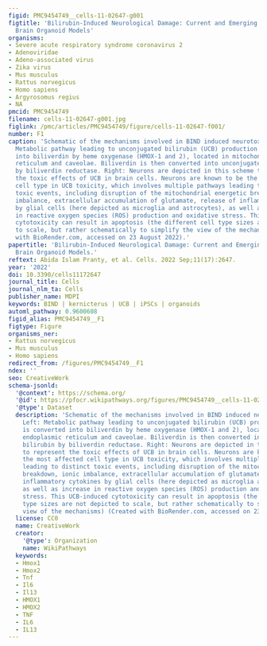 ```yaml
---
figid: PMC9454749__cells-11-02647-g001
figtitle: 'Bilirubin-Induced Neurological Damage: Current and Emerging iPSC-Derived
  Brain Organoid Models'
organisms:
- Severe acute respiratory syndrome coronavirus 2
- Adenoviridae
- Adeno-associated virus
- Zika virus
- Mus musculus
- Rattus norvegicus
- Homo sapiens
- Argyrosomus regius
- NA
pmcid: PMC9454749
filename: cells-11-02647-g001.jpg
figlink: /pmc/articles/PMC9454749/figure/cells-11-02647-f001/
number: F1
caption: 'Schematic of the mechanisms involved in BIND induced neurotoxicity. Left:
  Metabolic pathway leading to unconjugated bilirubin (UCB) production. Heme is converted
  into biliverdin by heme oxygenase (HMOX-1 and 2), located in mitochondria, endoplasmic
  reticulum and caveolae. Biliverdin is then converted into unconjugated bilirubin
  by biliverdin reductase. Right: Neurons are depicted in this scheme to represent
  the toxic effects of UCB in brain cells. Neurons are known to be the most affected
  cell type in UCB toxicity, which involves multiple pathways leading to distinct
  toxic events, including disruption of the mitochondrial energetic breakdown, ionic
  imbalance, extracellular accumulation of glutamate, release of inflammatory cytokines
  by glial cells (here depicted as microglia and astrocytes), as well as increase
  in reactive oxygen species (ROS) production and oxidative stress. This UCB-induced
  cytotoxicity can result in apoptosis (the different cell type sizes are not depicted
  to scale, but rather schematically to simplify the view of the mechanisms) (Created
  with BioRender.com, accessed on 23 August 2022).'
papertitle: 'Bilirubin-Induced Neurological Damage: Current and Emerging iPSC-Derived
  Brain Organoid Models.'
reftext: Abida Islam Pranty, et al. Cells. 2022 Sep;11(17):2647.
year: '2022'
doi: 10.3390/cells11172647
journal_title: Cells
journal_nlm_ta: Cells
publisher_name: MDPI
keywords: BIND | kernicterus | UCB | iPSCs | organoids
automl_pathway: 0.9600608
figid_alias: PMC9454749__F1
figtype: Figure
organisms_ner:
- Rattus norvegicus
- Mus musculus
- Homo sapiens
redirect_from: /figures/PMC9454749__F1
ndex: ''
seo: CreativeWork
schema-jsonld:
  '@context': https://schema.org/
  '@id': https://pfocr.wikipathways.org/figures/PMC9454749__cells-11-02647-g001.html
  '@type': Dataset
  description: 'Schematic of the mechanisms involved in BIND induced neurotoxicity.
    Left: Metabolic pathway leading to unconjugated bilirubin (UCB) production. Heme
    is converted into biliverdin by heme oxygenase (HMOX-1 and 2), located in mitochondria,
    endoplasmic reticulum and caveolae. Biliverdin is then converted into unconjugated
    bilirubin by biliverdin reductase. Right: Neurons are depicted in this scheme
    to represent the toxic effects of UCB in brain cells. Neurons are known to be
    the most affected cell type in UCB toxicity, which involves multiple pathways
    leading to distinct toxic events, including disruption of the mitochondrial energetic
    breakdown, ionic imbalance, extracellular accumulation of glutamate, release of
    inflammatory cytokines by glial cells (here depicted as microglia and astrocytes),
    as well as increase in reactive oxygen species (ROS) production and oxidative
    stress. This UCB-induced cytotoxicity can result in apoptosis (the different cell
    type sizes are not depicted to scale, but rather schematically to simplify the
    view of the mechanisms) (Created with BioRender.com, accessed on 23 August 2022).'
  license: CC0
  name: CreativeWork
  creator:
    '@type': Organization
    name: WikiPathways
  keywords:
  - Hmox1
  - Hmox2
  - Tnf
  - Il6
  - Il13
  - HMOX1
  - HMOX2
  - TNF
  - IL6
  - IL13
---
```

